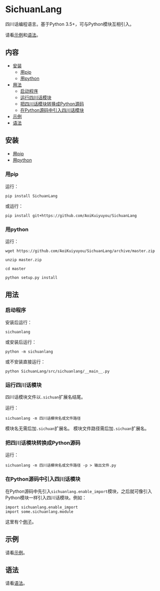 # SichuanLang
四川话编程语言。基于Python 3.5+，可与Python模块互相引入。

请看[示例](/src/sichuanlang/demo)和[语法](/syntax.md)。


## 内容
- [安装](#安装)
  - [用pip](#用pip)
  - [用python](#用python)
- [用法](#用法)
  - [启动程序](#启动程序)
  - [运行四川话模块](#运行四川话模块)
  - [把四川话模块转换成Python源码](#把四川话模块转换成python源码)
  - [在Python源码中引入四川话模块](#在python源码中引入四川话模块)
- [示例](#示例)
- [语法](#语法)


## 安装
- [用pip](#用pip)
- [用python](#用python)


### 用pip
运行：
```
pip install SichuanLang
```
或运行：
```
pip install git+https://github.com/AoiKuiyuyou/SichuanLang
```


### 用python
运行：
```
wget https://github.com/AoiKuiyuyou/SichuanLang/archive/master.zip

unzip master.zip

cd master

python setup.py install
```


## 用法


### 启动程序
安装后运行：
```
sichuanlang
```
或安装后运行：
```
python -m sichuanlang
```
或不安装直接运行：
```
python SichuanLang/src/sichuanlang/__main__.py
```

### 运行四川话模块
四川话模块文件以`.sichuan`扩展名结尾。

运行：
```
sichuanlang -m 四川话模块名或文件路径
```

模块名无需后加`.sichuan`扩展名。
模块文件路径需后加`.sichuan`扩展名。


### 把四川话模块转换成Python源码
运行：
```
sichuanlang -m 四川话模块名或文件路径 -p > 输出文件.py
```


### 在Python源码中引入四川话模块
在Python源码中先引入`sichuanlang.enable_import`模块，之后就可像引入Python模块一样引入四川话模块。例如：
```
import sichuanlang.enable_import
import some.sichuanlang.module
```
这里有个[例子](/src/sichuanlang/demo/test.py)。


## 示例
请看[示例](/src/sichuanlang/demo)。


## 语法
请看[语法](/syntax.md)。
